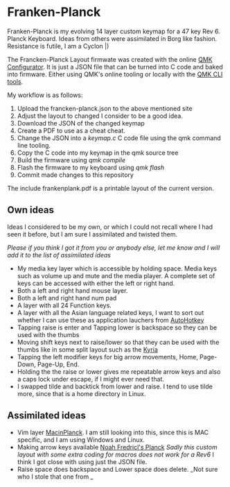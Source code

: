 # Franken-Planck

Franken-Planck is my evolving 14 layer custom keymap for a 47 key Rev 6. Planck Keyboard. 
Ideas from others were assimilated in Borg like fashion. Resistance is futile, I am a Cyclon |)

The Francken-Planck Layout firmwate was created with the online [QMK Configurator](https://config.qmk.fm).
It is just a JSON file that can be turned into C code and baked into firmware. Either using QMK's online tooling or locally  with the [QMK CLI tools](https://docs.qmk.fm/#/cli).

My workflow is as follows:

1. Upload the francken-planck.json to the above mentioned site
2. Adjust the layout to changed I consider to be a good idea.
3. Download the JSON of the changed keymap
4. Create a PDF to use as a cheat cheat.
5. Change the JSON into a _keymap.c_ C code file using the qmk command line tooling.
6. Copy the C code into my keymap in the qmk source tree
7. Build the firmware using _qmk compile_
8. Flash the firmware to my keyboard using _qmk flash_
9. Commit made changes to this repository

The include frankenplank.pdf is a printable layout of the current version.

## Own ideas

Ideas I considered to be my own, or which I could not recall where I had seen it before, but I am sure I assimilated and twisted them.

_Please if you think I got it from you or anybody else, let me know and I will add it to the list of assimilated ideas_

* My media key layer which is accessible by holding space. Media keys such as volume up and mute and the media player. A complete set of keys can be accessed with either the left or right hand.
* Both a left and right hand mouse layer.
* Both a left and right hand num pad
* A layer with all 24 Function keys.
* A layer with all the Asian language related keys, I want to sort out whether I can use these as application lauchers from [AutoHotkey](https://www.autohotkey.com/)
* Tapping raise is enter and Tapping lower is backspace so they can be used with the thumbs
* Moving shift keys next to raise/lower so that they can be used with the thumbs like in some split layout such as the [Kyria](https://blog.splitkb.com/blog/introducing-the-kyria)
* Tapping the left modifier keys for big arrow movements, Home, Page-Down, Page-Up, End.
* Holding the the raise or lower gives me repeatable arrow keys and also a caps lock under escape, if I might ever need that.
* I swapped tilde and backtick from lower and raise. I tend to use tilde more, since that is a home directory in Linux.

## Assimilated ideas

* Vim layer [MacinPlanck](https://macintacos.github.io/macinplanck-configuration). I am still looking into this, since this is MAC specific, and I am using Windows and Linux.
* Making arrow keys available [Noah Fredricl's Planck](https://noahfrederick.com/log/the-planck-keyboard)
  _Sadly this custom layout with some extra coding for macros does not work for a Rev6_ I think I got close with using just the JSON file.
* Raise space does backspace and  Lower space does delete. _Not sure who I stole that one from _
